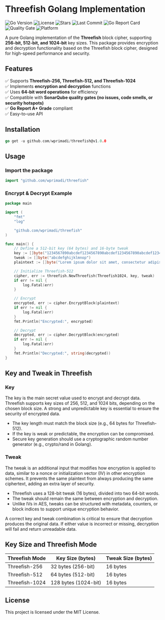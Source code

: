 # Threefish Golang Implementation

![Go Version](https://img.shields.io/github/go-mod/go-version/wprimadi/threefish) 
![License](https://img.shields.io/github/license/wprimadi/threefish) 
![Stars](https://img.shields.io/github/stars/wprimadi/threefish?style=social) 
![Last Commit](https://img.shields.io/github/last-commit/wprimadi/threefish) 
![Go Report Card](https://goreportcard.com/badge/github.com/wprimadi/threefish) 
![Quality Gate](https://sonarcloud.io/api/project_badges/measure?project=wprimadi_threefish&metric=alert_status) 
![Platform](https://img.shields.io/badge/platform-linux%20%7C%20macOS%20%7C%20windows-blue) 

A pure Golang implementation of the **Threefish** block cipher, supporting **256-bit, 512-bit, and 1024-bit** key sizes. This package provides encryption and decryption functionality based on the Threefish block cipher, designed for high-speed performance and security.

## Features
✅ Supports **Threefish-256, Threefish-512, and Threefish-1024**  
✅ Implements **encryption and decryption** functions  
✅ Uses **64-bit word operations** for efficiency  
✅ Compatible with **SonarQube quality gates (no issues, code smells, or security hotspots)**  
✅ **Go Report A+ Grade** compliant  
✅ Easy-to-use API  

## Installation
```go
go get -u github.com/wprimadi/threefish@v1.0.0
```

## Usage
### Import the package
```go
import "github.com/wprimadi/threefish"
```

### Encrypt & Decrypt Example
```go
package main

import (
	"fmt"
	"log"

	"github.com/wprimadi/threefish"
)

func main() {
	// Define a 512-bit key (64 bytes) and 16-byte tweak
	key := []byte("1234567890abcdef1234567890abcdef1234567890abcdef1234567890abcdef")
	tweak := []byte("abcdefghijklmnop")
	plaintext := []byte("Lorem ipsum dolor sit amet, consectetur adipiscing elit. 1234567")

	// Initialize Threefish-512
	cipher, err := threefish.NewThreefish(Threefish1024, key, tweak)
	if err != nil {
		log.Fatal(err)
	}

	// Encrypt
	encrypted, err := cipher.EncryptBlock(plaintext)
	if err != nil {
		log.Fatal(err)
	}
	fmt.Println("Encrypted:", encrypted)

	// Decrypt
	decrypted, err := cipher.DecryptBlock(encrypted)
	if err != nil {
		log.Fatal(err)
	}
	fmt.Println("Decrypted:", string(decrypted))
}
```

## Key and Tweak in Threefish
### Key
The key is the main secret value used to encrypt and decrypt data. Threefish supports key sizes of 256, 512, and 1024 bits, depending on the chosen block size. A strong and unpredictable key is essential to ensure the security of encrypted data.
- The key length must match the block size (e.g., 64 bytes for Threefish-512).
- If the key is weak or predictable, the encryption can be compromised.
- Secure key generation should use a cryptographic random number generator (e.g., crypto/rand in Golang).

### Tweak
The tweak is an additional input that modifies how encryption is applied to data, similar to a nonce or initialization vector (IV) in other encryption schemes. It prevents the same plaintext from always producing the same ciphertext, adding an extra layer of security.
- Threefish uses a 128-bit tweak (16 bytes), divided into two 64-bit words.
- The tweak should remain the same between encryption and decryption.
- Unlike IVs in AES, tweaks can be structured with metadata, counters, or block indices to support unique encryption behavior.

A correct key and tweak combination is critical to ensure that decryption produces the original data. If either value is incorrect or missing, decryption will fail and return unreadable data.

## Key Size and Threefish Mode
| Threefish Mode | Key Size (bytes)     | Tweak Size (bytes) |
|----------------|----------------------|--------------------|
| Threefish-256  | 32 bytes (256-bit)   | 16 bytes           |
| Threefish-512  | 64 bytes (512-bit)   | 16 bytes           |
| Threefish-1024 | 128 bytes (1024-bit) | 16 bytes           |

## License
This project is licensed under the MIT License.






